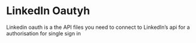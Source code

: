 LinkedIn Oautyh
=======================

Linkedin oauth is a the API files you need to connect to LinkedIn’s api for a authorisation for single sign in 